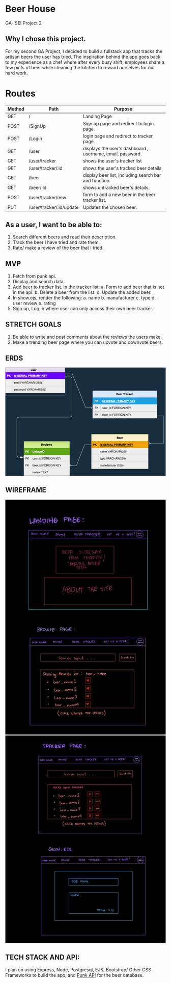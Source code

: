 # Beer House
GA- SEI Project 2
## Why I chose this project.
For my second GA Project, I decided to build a fullstack app that tracks the artisan beers the user has tried. The inspiration behind the app goes back to my experience as a chef where after every busy shift, employees share a few pints of beer while cleaning the kitchen to reward ourselves for our hard work. 

# Routes

| Method | Path | Purpose |
| ------ | -------------- | -------------------------------- |
| GET | / | Landing Page | Shows a carousel of beer photos, and about page.
| POST | /SignUp | Sign up page and redirect to login page. |
| POST | /Login | login page and redirect to tracker page. |
| GET | /user | displays the user's dashboard , username, email, password.  |
| GET | /user/tracker | shows the user's tracker list |
| GET | /user/tracker/:id | shows the user's tracked beer details |
| GET | /beer | display beer list, including search bar and function |
| GET | /beer/:id | shows untracked beer's details |
| POST | /user/tracker/new | form to add a new beer in the beer tracker list.|
| PUT | /user/tracker/:id/update | Updates the chosen beer. |

## As a user, I want to be able to:
1. Search different beers and read their description.
2. Track the beer I have tried and rate them.
3. Rate/ make a review of the beer that I tried.

## MVP 
1. Fetch from punk api.
2. Display and search data.
3. Add beer to tracker list.
    In the tracker list:
        a. Form to add beer that is not in the api.
        b. Delete a beer from the list.
        c. Update the added beer.
4. In show.ejs, render the following:
        a. name
        b. manufacturer
        c. type
        d. user review
        e. rating
5. Sign up, Log in where user can only access their own beer tracker.

## STRETCH GOALS
1. Be able to write and post comments about the reviews the users make.
2. Make a trending beer page where you can upvote and downvote beers.



## ERDS

![An ERD of my project](./ERD.drawio.png)

## WIREFRAME 
![Landing Page](./wireframes/landing.jpeg)
![Other Pages Wireframe](./wireframes/wf2.jpeg)

## TECH STACK AND API:
I plan on using Express, Node, Postgresql, EJS, Bootstrap/ Other CSS Frameworks to build the app, and [Punk API](https://punkapi.com) for the beer database.